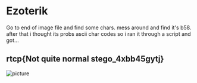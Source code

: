 # Ezoterik

Go to end of image file and find some chars. mess around and find it's b58. after that i thought its probs ascii char codes so i ran it through a script and got...

## rtcp{Not quite normal stego\_4xbb45gytj}

![picture](https://media.discordapp.net/attachments/699999846119243857/703732171407491164/ezoterik.jpg?width=398&height=707)

